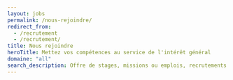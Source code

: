 ```yaml
---
layout: jobs
permalink: /nous-rejoindre/
redirect_from:
  - /recrutement
  - /recrutement/
title: Nous rejoindre
heroTitle: Mettez vos compétences au service de l'intérêt général
domaine: "all"
search_description: Offre de stages, missions ou emplois, recrutements. Rejoignez la communauté.
---
```

